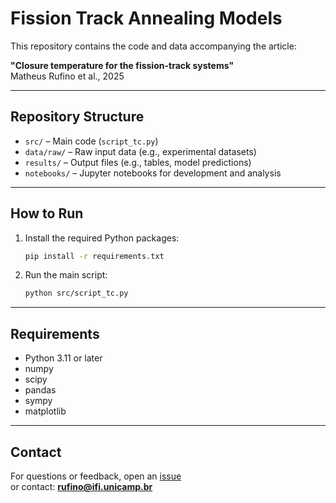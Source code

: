 # Fission Track Annealing Models

This repository contains the code and data accompanying the article:

**"Closure temperature for the fission-track systems"**  
Matheus Rufino et al., 2025

---

## Repository Structure

- `src/` – Main code (`script_tc.py`)
- `data/raw/` – Raw input data (e.g., experimental datasets)
- `results/` – Output files (e.g., tables, model predictions)
- `notebooks/` – Jupyter notebooks for development and analysis

---

## How to Run

1. Install the required Python packages:

   ```bash
   pip install -r requirements.txt
   ```

2. Run the main script:

   ```bash
   python src/script_tc.py
   ```

---

## Requirements

- Python 3.11 or later
- numpy  
- scipy  
- pandas  
- sympy  
- matplotlib

---

## Contact

For questions or feedback, open an [issue](https://github.com/mrufino/Fission-Track-Annealing/issues)  
or contact: **rufino@ifi.unicamp.br**
